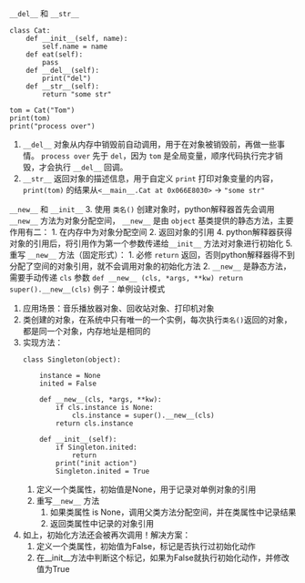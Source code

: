 `__del__` 和 `__str__`
```
class Cat:
	def __init__(self, name):
		self.name = name
	def eat(self):
		pass
	def __del__(self):
		print("del")
	def __str__(self):
		return "some str"

tom = Cat("Tom")
print(tom)
print("process over")
```

1. `__del__` 对象从内存中销毁前自动调用，用于在对象被销毁前，再做一些事情。  `process over` 先于 `del`，因为 `tom` 是全局变量，顺序代码执行完才销毁，才会执行 `__del__` 回调。
2. `__str__` 返回对象的描述信息，用于自定义 `print` 打印对象变量的内容， `print(tom)` 的结果从`<__main__.Cat at 0x066E8030>` -> `"some str"`

`__new__` 和 `__init__`
3. 使用 `类名()` 创建对象时，python解释器首先会调用 `__new__` 方法为对象分配空间， `__new__` 是由 `object` 基类提供的静态方法，主要作用有二：
	1. 在内存中为对象分配空间
	2. 返回对象的引用
4. python解释器获得对象的引用后，将引用作为第一个参数传递给`__init__` 方法对对象进行初始化
5. 重写	`__new__` 方法（固定形式）： 
	1. 必修 `return` 返回，否则python解释器得不到分配了空间的对象引用，就不会调用对象的初始化方法
	2. `__new__` 是静态方法，需要手动传递 `cls` 参数
	```
	def __new__ (cls, *args, **kw)
		return super().__new__(cls)
		```
例子：单例设计模式
1. 应用场景：音乐播放器对象、回收站对象、打印机对象
2. 类创建的对象，在系统中只有唯一的一个实例，每次执行`类名()`返回的对象，都是同一个对象，内存地址是相同的
3. 实现方法：
	```
	class Singleton(object):
		
		instance = None
		inited = False
		
		def __new__(cls, *args, **kw):
			if cls.instance is None:
				cls.instance = super().__new__(cls)
			return cls.instance
			
		def __init__(self):
			if Singleton.inited:
				return
			print("init action")	
			Singleton.inited = True
	```
	1. 定义一个类属性，初始值是None，用于记录对单例对象的引用
	2. 重写`__new__` 方法
		1. 如果类属性 is None，调用父类方法分配空间，并在类属性中记录结果
		2. 返回类属性中记录的对象引用
4. 如上，初始化方法还会被再次调用！解决方案：
	1. 定义一个类属性，初始值为False，标记是否执行过初始化动作
	2. 在__init__方法中判断这个标记，如果为False就执行初始化动作，并修改值为True